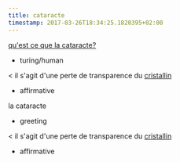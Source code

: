 ```yaml
---
title: cataracte
timestamp: 2017-03-26T18:34:25.1820395+02:00
---
```


[qu'est ce que la cataracte?](Maladie)
* turing/human

< il s'agit d'une perte de transparence du [cristallin](documentation_link)
* affirmative

la cataracte
* greeting

< il s'agit d'une perte de transparence du [cristallin](documentation_link)
* affirmative
